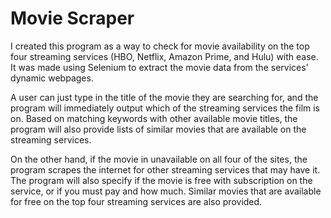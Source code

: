 # Movie Scraper

I created this program as a way to check for movie availability on the top four streaming services
(HBO, Netflix, Amazon Prime, and Hulu) with ease. It was made using Selenium to extract the movie
data from the services' dynamic webpages. 

A user can just type in the title of the movie they are searching for, and the program will 
immediately output which of the streaming services the film is on. Based on matching keywords
with other available movie titles, the program will also provide lists of similar movies that
are available on the streaming services.

On the other hand, if the movie in unavailable on all four of the sites, the program scrapes
the internet for other streaming services that may have it. The program will also specify if 
the movie is free with subscription on the service, or if you must pay and how much. Similar 
movies that are available for free on the top four streaming services are also provided. 



